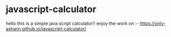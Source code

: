 # javascript-calculator
hello this is a simple java script calculator!!
enjoy the work on :- https://only-ashwin.github.io/javascript-calculator/
